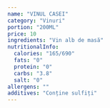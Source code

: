 ```yaml
---
name: "VINUL CASEI"
category: "Vinuri"
portion: "200ML"
price: 10
ingredients: "Vin alb de masă"
nutritionalInfo:
  calories: "165/690"
  fats: "0"
  protein: "0"
  carbs: "3.8"
  salt: "0"
allergens: ""
additives: "Conține sulfiți"
---
```

